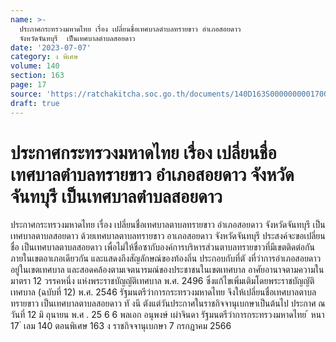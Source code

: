 ```yaml
---
name: >-
  ประกาศกระทรวงมหาดไทย เรื่อง เปลี่ยนชื่อเทศบาลตำบลทรายขาว อำเภอสอยดาว
  จังหวัดจันทบุรี  เป็นเทศบาลตำบลสอยดาว
date: '2023-07-07'
category: ง พิเศษ
volume: 140
section: 163
page: 17
source: 'https://ratchakitcha.soc.go.th/documents/140D163S0000000001700.pdf'
draft: true
---
```


# ประกาศกระทรวงมหาดไทย เรื่อง เปลี่ยนชื่อเทศบาลตำบลทรายขาว อำเภอสอยดาว จังหวัดจันทบุรี  เป็นเทศบาลตำบลสอยดาว

ประกาศกระทรวงมหาดไทย เรื่อง เปลี่ยนชื่อเทศบาลตาบลทรายขาว อำเภอสอยดาว จังหวัดจันทบุรี เป็นเทศบาลตาบลสอยดาว ด้วยเทศบาลตาบลทรายขาว อาเภอสอยดาว จังหวัดจันทบุรี ประสงค์จะขอเปลี่ยนชื่อ เป็นเทศบาลตาบลสอยดาว เพื่อไม่ให้ชื่อซากับองค์การบริหารส่วนตาบลทรายขาวที่มีเขตติดต่อกัน ภายในเขตอาเภอเดียวกัน และแสดงถึงสัญลักษณ์ของท้องถิ่น ประกอบกับที่ตั งที่ว่าการอำเภอสอยดาว อยู่ในเขตเทศบาล และสอดคล้องตามเจตนารมณ์ของประชาชนในเขตเทศบาล อาศัยอานาจตามความในมาตรา 12 วรรคหนึ่ง แห่งพระราชบัญญัติเทศบาล พ.ศ. 2496 ซึ่งแก้ไขเพิ่มเติมโดยพระราชบัญญัติเทศบาล (ฉบับที่ 12) พ.ศ. 2546 รัฐมนตรีว่าการกระทรวงมหาดไทย จึงให้เปลี่ยนชื่อเทศบาลตาบลทรายขาว เป็นเทศบาลตาบลสอยดาว ทั งนี ตังแต่วันประกาศในราชกิจจานุเบกษาเป็นต้นไป ประกาศ ณ วันที่ 12 มิ ถุนายน พ.ศ . 25 6 6 พลเอก อนุพงษ์ เผ่าจินดา รัฐมนตรีว่าการกระทรวงมหาดไทย ้ หนา 17 ่ เลม 140 ตอนพิเศษ 163 ง ราชกิจจานุเบกษา 7 กรกฎาคม 2566
